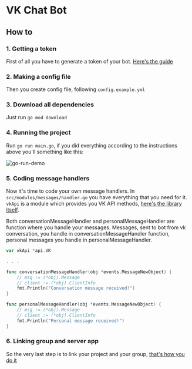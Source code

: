 # VK Chat Bot

## How to

### **1.** Getting a token
First of all you have to generate a token of your bot. [Here's the guide](https://vk.com/dev/access_token)

### **2.** Making a config file
Then you create config file, following `config.example.yml`

### **3.** Download all dependencies
Just run `go mod download`

### **4.** Running the project
Run `go run main.go`, if you did everything according to the instructions above you'll something like this:

![go-run-demo](https://i.imgur.com/YpSTsV7.png)

### **5.** Coding message handlers
Now it's time to code your own message handlers. In `src/modules/messages/handler.go` you have everything that you need for it. `vkApi` is a module which provides you VK API methods, [here's the library itself](https://github.com/SevereCloud/vksdk).

Both conversationMessageHandler and personalMessageHandler are function where you handle your messages. Messages, sent to bot from vk conversation, you handle in conversationMessageHandler function, personal messages you handle in personalMessageHandler.

```go
var vkApi *api.VK

. . .

func conversationMessageHandler(obj *events.MessageNewObject) {
	// msg := (*obj).Message
	// client := (*obj).ClientInfo
	fmt.Println("Conversation message received!")
}

func personalMessageHandler(obj *events.MessageNewObject) {
	// msg := (*obj).Message
	// client := (*obj).ClientInfo
	fmt.Println("Personal message received!")
}
```

### **6.** Linking group and server app
So the very last step is to link your project and your group, [that's how you do it](https://vk.com/dev/callback_api)